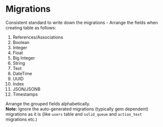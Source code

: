 # Migrations

Consistent standard to write down the migrations - Arrange the fields when creating table as follows:

1. References/Associations
2. Boolean
3. Integer
4. Float
5. Big Integer
6. String
7. Text
8. DateTime
9. UUID
10. Index
11. JSON/JSONB
12. Timestamps

Arrange the grouped fields alphabetically.
<br />
**Note:** Ignore the auto-generated migrations (typically gem dependent) migrations as it is (like `users` table and `solid_queue` and `action_text` migrations etc.)

